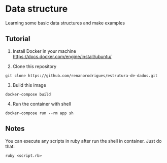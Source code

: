 # Data structure

Learning some basic data structures and make examples

## Tutorial

1. Install Docker in your machine
https://docs.docker.com/engine/install/ubuntu/

2. Clone this repository
```
git clone https://github.com/renanorodrigues/estrutura-de-dados.git
```

3. Build this image
```
docker-compose build
```

4. Run the container with shell
```
docker-compose run --rm app sh
```

## Notes
You can execute any scripts in ruby after run the shell in container. Just do that:
```
ruby <script.rb>
```
